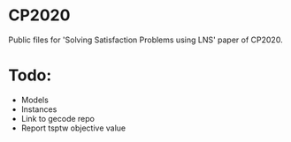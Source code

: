 # CP2020
Public files for 'Solving Satisfaction Problems using LNS' paper of CP2020.


# Todo:
- Models
- Instances
- Link to gecode repo
- Report tsptw objective value
